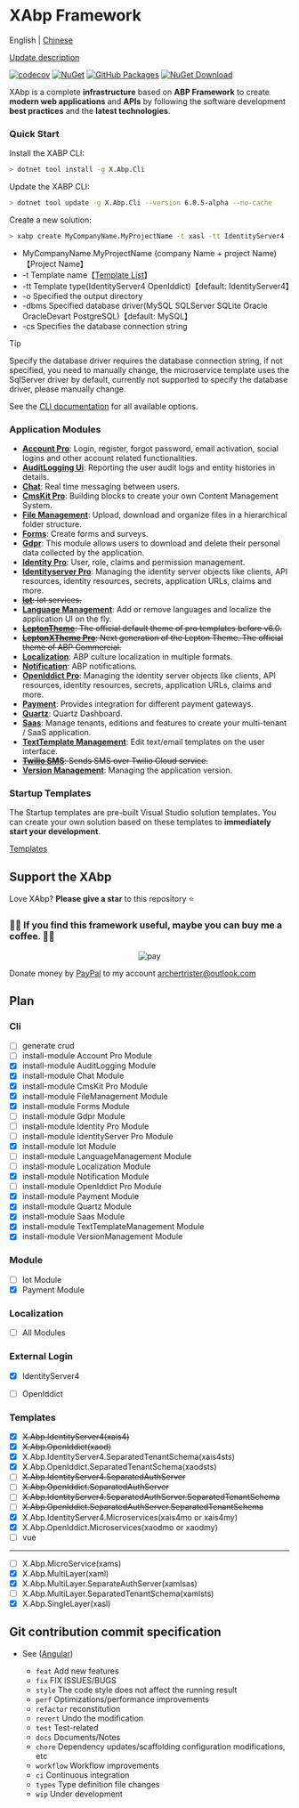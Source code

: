 ﻿# XAbp Framework

English | [Chinese](./README.md)

[Update description](./RELEASE.md)

<!-- ![build and test](https://img.shields.io/github/actions/workflow/status/ArcherTrister/xabp/build-and-test.yml?branch=dev&style=flat-square) -->

[![codecov](https://codecov.io/gh/ArcherTrister/xabp/branch/dev/graph/badge.svg?token=jUKLCxa6HF)](https://codecov.io/gh/ArcherTrister/xabp) [![NuGet](https://img.shields.io/nuget/v/X.Abp.Templates.svg?style=flat-square)](https://www.nuget.org/packages/X.Abp.Templates) [![GitHub Packages](https://img.shields.io/badge/style-v6.0.5%20alpha-yellow?style=flat-square&label=GitHub%20Packages)](https://www.nuget.org/packages/X.Abp.Templates) [![NuGet Download](https://img.shields.io/nuget/dt/X.Abp.Templates.svg?style=flat-square)](https://www.nuget.org/packages/X.Abp.Templates)

<!-- <a href="https://github.com/users/ArcherTrister/packages/nuget/package/X.Abp.Cli"><img src="https://github.githubassets.com/images/modules/site/packages/packages.svg" style="zoom:20%" alt="GitHub Packages"></a> -->

XAbp is a complete **infrastructure** based on **ABP Framework** to create **modern web applications** and **APIs** by following the software development **best practices** and the **latest technologies**.

### Quick Start

Install the XABP CLI:

```bash
> dotnet tool install -g X.Abp.Cli
```

Update the XABP CLI:

```bash
> dotnet tool update -g X.Abp.Cli --version 6.0.5-alpha --no-cache
```

Create a new solution:

```bash
> xabp create MyCompanyName.MyProjectName -t xasl -tt IdentityServer4 -o "D:\Project" -dbms sqlserver -cs "Server=127.0.0.1;Database=MyProjectName;User Id=sa;Password=123456"
```

-   MyCompanyName.MyProjectName
    (company Name + project Name)【Project Name】
-   -t
    Template name【[Template List](#Templates)】
-   -tt
    Template type(IdentityServer4 OpenIddict)【default: IdentityServer4】
-   -o
    Specified the output directory
-   -dbms
    Specified database driver(MySQL SQLServer SQLite Oracle OracleDevart PostgreSQL)【default: MySQL】
-   -cs
    Specifies the database connection string

> [!TIP]
> Specify the database driver requires the database connection string, if not specified, you need to manually change, the microservice template uses the SqlServer driver by default, currently not supported to specify the database driver, please manually change.
>
> See the [CLI documentation](https://github.com/ArcherTrister/xabp/blob/main/modules/X.Abp.Cli/README.md) for all available options.

### Application Modules

-   [**Account Pro**](https://commercial.abp.io/modules/Volo.Account.Pro): Login, register, forgot password, email activation, social logins and other account related functionalities.
-   [**AuditLogging Ui**](https://commercial.abp.io/modules/Volo.AuditLogging.Ui): Reporting the user audit logs and entity histories in details.
-   [**Chat**](https://commercial.abp.io/modules/Volo.Chat): Real time messaging between users.
-   [**CmsKit Pro**](https://commercial.abp.io/modules/Volo.CmsKit.Pro): Building blocks to create your own Content Management System.
-   [**File Management**](https://commercial.abp.io/modules/Volo.FileManagement): Upload, download and organize files in a hierarchical folder structure.
-   [**Forms**](https://commercial.abp.io/modules/Volo.Forms): Create forms and surveys.
-   [**Gdpr**](https://commercial.abp.io/modules/Volo.Gdpr): This module allows users to download and delete their personal data collected by the application.
-   [**Identity Pro**](https://commercial.abp.io/modules/Volo.Identity.Pro): User, role, claims and permission management.
-   [**Identityserver Pro**](https://commercial.abp.io/modules/Volo.Identityserver.Ui): Managing the identity server objects like clients, API resources, identity resources, secrets, application URLs, claims and more.
-   ~~[**Iot**](https://github.com/ArcherTrister/xabp/blob/main/modules/X.Abp.Iot/README.md): Iot services.~~
-   [**Language Management**](https://commercial.abp.io/modules/Volo.LanguageManagement): Add or remove languages and localize the application UI on the fly.
-   ~~[**LeptonTheme**](https://commercial.abp.io/modules/Volo.LeptonTheme): The official default theme of pro templates before v6.0.~~
-   ~~[**LeptonXTheme Pro**](https://commercial.abp.io/modules/Volo.Abp.LeptonTheme.Pro): Next generation of the Lepton Theme. The official theme of ABP Commercial.~~
-   [**Localization**](https://github.com/ArcherTrister/xabp/tree/main/modules/X.Abp.Localization/README.md): ABP culture localization in multiple formats.
-   [**Notification**](https://github.com/ArcherTrister/xabp/tree/main/modules/X.Abp.Notification/README.md): ABP notifications.
-   [**OpenIddict Pro**](https://commercial.abp.io/modules/Volo.OpenIddict.Pro): Managing the identity server objects like clients, API resources, identity resources, secrets, application URLs, claims and more.
-   [**Payment**](https://commercial.abp.io/modules/Volo.Payment): Provides integration for different payment gateways.
-   [**Quartz**](https://github.com/ArcherTrister/xabp/tree/main/modules/X.Abp.Quartz/README.md): Quartz Dashboard.
-   [**Saas**](https://commercial.abp.io/modules/Volo.Saas): Manage tenants, editions and features to create your multi-tenant / SaaS application.
-   [**TextTemplate Management**](https://commercial.abp.io/modules/Volo.TextTemplateManagement): Edit text/email templates on the user interface.
-   ~~[**Twilio SMS**](https://commercial.abp.io/modules/Volo.Abp.Sms.Twilio): Sends SMS over Twilio Cloud service.~~
-   [**Version Management**](https://github.com/ArcherTrister/xabp/tree/main/modules/X.Abp.VersionManagement/README.md): Managing the application version.

### Startup Templates

The Startup templates are pre-built Visual Studio solution templates. You can create your own solution based on these templates to **immediately start your development**.

[Templates](#templates)

## Support the XAbp

Love XAbp? **Please give a star** to this repository :star:

### 💖💖 If you find this framework useful, maybe you can buy me a coffee. 💖💖

<p align="center">
  <img alt="pay" src="https://ghp.ci/https://raw.githubusercontent.com/ArcherTrister/ArcherTrister/main/assets/pay.jpg" onerror="this.src='https://gcore.jsdelivr.net/gh/ArcherTrister/ArcherTrister@main/assets/pay.jpg'" />
</p>

Donate money by [PayPal](https://www.paypal.me/archertrister/) to my account [archertrister@outlook.com](https://www.paypal.me/archertrister/)

## Plan

### Cli

-   [ ] generate crud
-   [ ] install-module Account Pro Module
-   [x] install-module AuditLogging Module
-   [x] install-module Chat Module
-   [x] install-module CmsKit Pro Module
-   [x] install-module FileManagement Module
-   [x] install-module Forms Module
-   [ ] install-module Gdpr Module
-   [ ] install-module Identity Pro Module
-   [ ] install-module IdentityServer Pro Module
-   [x] install-module Iot Module
-   [ ] install-module LanguageManagement Module
-   [ ] install-module Localization Module
-   [x] install-module Notification Module
-   [ ] install-module OpenIddict Pro Module
-   [x] install-module Payment Module
-   [x] install-module Quartz Module
-   [x] install-module Saas Module
-   [x] install-module TextTemplateManagement Module
-   [x] install-module VersionManagement Module

### Module

-   [ ] Iot Module
-   [x] Payment Module

### Localization

-   [ ] All Modules

### External Login

-   [x] IdentityServer4

-   [ ] OpenIddict

### Templates

-   [x] ~~X.Abp.IdentityServer4(xais4)~~
-   [x] ~~X.Abp.OpenIddict(xaod)~~
-   [x] X.Abp.IdentityServer4.SeparatedTenantSchema(xais4sts)
-   [x] X.Abp.OpenIddict.SeparatedTenantSchema(xaodsts)
-   [ ] ~~X.Abp.IdentityServer4.SeparatedAuthServer~~
-   [ ] ~~X.Abp.OpenIddict.SeparatedAuthServer~~
-   [ ] ~~X.Abp.IdentityServer4.SeparatedAuthServer.SeparatedTenantSchema~~
-   [ ] ~~X.Abp.OpenIddict.SeparatedAuthServer.SeparatedTenantSchema~~
-   [x] X.Abp.IdentityServer4.Microservices(xais4mo or xais4my)
-   [x] X.Abp.OpenIddict.Microservices(xaodmo or xaodmy)
-   [ ] vue

---

-   [ ] X.Abp.MicroService(xams)
-   [x] X.Abp.MultiLayer(xaml)
-   [x] X.Abp.MultiLayer.SeparateAuthServer(xamlsas)
-   [ ] X.Abp.MultiLayer.SeparatedTenantSchema(xamlsts)
-   [x] X.Abp.SingleLayer(xasl)

## Git contribution commit specification

-   See ([Angular](https://github.com/conventional-changelog/conventional-changelog/tree/master/packages/conventional-changelog-angular))

    -   `feat` Add new features
    -   `fix` FIX ISSUES/BUGS
    -   `style` The code style does not affect the running result
    -   `perf` Optimizations/performance improvements
    -   `refactor` reconstitution
    -   `revert` Undo the modification
    -   `test` Test-related
    -   `docs` Documents/Notes
    -   `chore` Dependency updates/scaffolding configuration modifications, etc
    -   `workflow` Workflow improvements
    -   `ci` Continuous integration
    -   `types` Type definition file changes
    -   `wip` Under development
